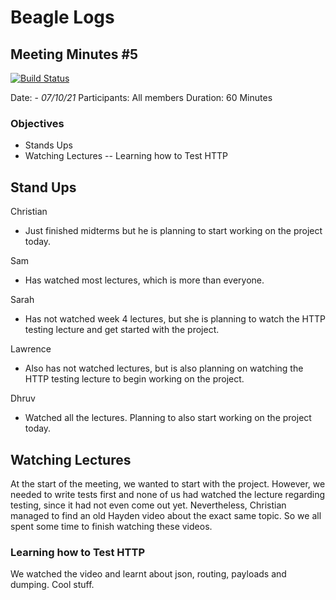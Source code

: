 # Beagle Logs

## Meeting Minutes #5

[![Build Status](https://travis-ci.org/joemccann/dillinger.svg?branch=master)](https://travis-ci.org/joemccann/dillinger)

Date: - *07/10/21*
Participants: All members
Duration: 60 Minutes

### Objectives

- Stands Ups
- Watching Lectures
-- Learning how to Test HTTP

## Stand Ups

Christian
- Just finished midterms but he is planning to start working on the project today.

Sam
- Has watched most lectures, which is more than everyone. 

Sarah
- Has not watched week 4 lectures, but she is planning to watch the HTTP testing lecture and get started with the project.

Lawrence
- Also has not watched lectures, but is also planning on watching the HTTP testing lecture to begin working on the project.

Dhruv
- Watched all the lectures. Planning to also start working on the project today.

## Watching Lectures
At the start of the meeting, we wanted to start with the project. However, we needed to write tests first and none of us had watched the lecture regarding testing, since it had not even come out yet. Nevertheless, Christian managed to find an old Hayden video about the exact same topic. So we all spent some time to finish watching these videos.

### Learning how to Test HTTP
We watched the video and learnt about json, routing, payloads and dumping. Cool stuff.
